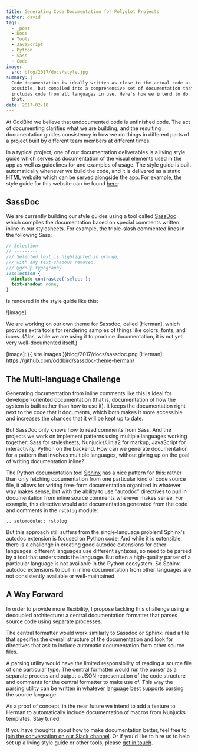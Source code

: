 ```yaml
---
title: Generating Code Documentation for Polyglot Projects
author: david
tags:
  - _post
  - Docs
  - Tools
  - JavaScript
  - Python
  - Sass
  - Code
image:
  src: blog/2017/docs/style.jpg
summary: |
  Code documentation is ideally written as close to the actual code as
  possible, but compiled into a comprehensive set of documentation that
  includes code from all languages in use. Here's how we intend to do
  that.
date: 2017-02-10
---
```


At OddBird we believe that undocumented code is unfinished code. The act
of documenting clarifies what we are building, and the resulting
documentation guides consistency in how we do things in different parts
of a project built by different team members at different times.

In a typical project, one of our documentation deliverables is a living
style guide which serves as documentation of the visual elements used in
the app as well as guidelines for and examples of usage. The style guide
is built automatically whenever we build the code, and it is delivered
as a static HTML website which can be served alongside the app. For
example, the style guide for this website can be found [here][]:

[here]: /styleguide/

## SassDoc

We are currently building our style guides using a tool called [SassDoc]
which compiles the documentation based on special comments written
inline in our stylesheets. For example, the triple-slash commented lines
in the following Sass:

```scss
// Selection
// ---------
/// Selected text is highlighted in orange,
/// with any text-shadows removed.
/// @group typography
::selection {
  @include contrasted('select');
  text-shadow: none;
}
```

is rendered in the style guide like this:

![image]

We are working on our own theme for Sassdoc, called [Herman], which
provides extra tools for rendering samples of things like colors, fonts,
and icons. (Alas, while we are using it to produce documentation, it is
not yet very well-documented itself.)

[SassDoc]: http://sassdoc.com/
[image]: {{ site.images }}blog/2017/docs/sassdoc.png
[Herman]: https://github.com/oddbird/sassdoc-theme-herman/

## The Multi-language Challenge

Generating documentation from inline comments like this is ideal for
developer-oriented documentation (that is, documentation of how the
system is built rather than how to use it). It keeps the documentation
right next to the code that it documents, which both makes it more
accessible and increases the chances that it will be kept up to date.

But SassDoc only knows how to read comments from Sass. And the projects
we work on implement patterns using multiple languages working together:
Sass for stylesheets, Nunjucks/Jinja2 for markup, JavaScript for
interactivity, Python on the backend. How can we generate documentation
for a pattern that involves multiple languages, without giving up on the
goal of writing documentation inline?

The Python documentation tool [Sphinx] has a nice pattern for this:
rather than only fetching documentation from one particular kind of code
source file, it allows for writing free-form documentation organized in
whatever way makes sense, but with the ability to use "autodoc"
directives to pull in documentation from inline source comments wherever
makes sense. For example, this directive would add documentation
generated from the code and comments in the `rstblog` module:

```
.. automodule:: rstblog
```

But this approach still suffers from the single-language problem!
Sphinx's autodoc extension is focused on Python code. And while it is
extensible, there is a challenge in creating good autodoc extensions for
other languages: different languages use different syntaxes, so need to
be parsed by a tool that understands the language. But often a
high-quality parser of a particular language is not available in the
Python ecosystem. So Sphinx autodoc extensions to pull in inline
documentation from other languages are not consistently available or
well-maintained.

[Sphinx]: http://www.sphinx-doc.org/

## A Way Forward

In order to provide more flexibility, I propose tackling this challenge
using a decoupled architecture: a central documentation formatter that
parses source code using separate processes.

The central formatter would work similarly to Sassdoc or Sphinx: read a
file that specifies the overall structure of the documentation and look
for directives that ask to include automatic documentation from other
source files.

A parsing utility would have the limited responsibility of reading a
source file of one particular type. The central formatter would run the
parser as a separate process and output a JSON representation of the
code structure and comments for the central formatter to make use of.
This way the parsing utility can be written in whatever language best
supports parsing the source language.

As a proof of concept, in the near future we intend to add a feature to
Herman to automatically include documentation of macros from Nunjucks
templates. Stay tuned!

If you have thoughts about how to make documentation better, feel free
to [join the conversation on our Slack channel]. Or if you'd like to
hire us to help set up a living style guide or other tools, please [get
in touch].

[join the conversation on our Slack channel]: http://friends.oddbird.net/
[get in touch]: /contact/
